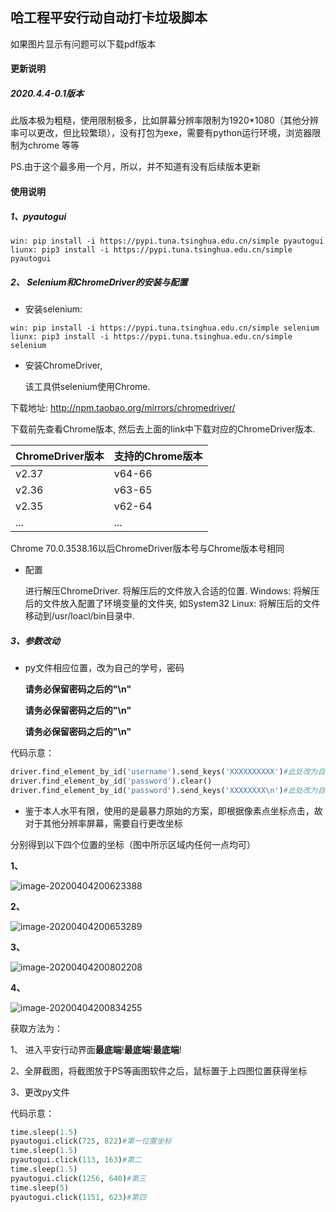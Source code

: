 ##  哈工程平安行动自动打卡垃圾脚本

如果图片显示有问题可以下载pdf版本

####  更新说明

#####  2020.4.4-0.1版本

此版本极为粗糙，使用限制极多，比如屏幕分辨率限制为1920*1080（其他分辨率可以更改，但比较繁琐），没有打包为exe，需要有python运行环境，浏览器限制为chrome 等等

PS.由于这个最多用一个月，所以，并不知道有没有后续版本更新

#### 使用说明

##### 1、pyautogui

```shell
win: pip install -i https://pypi.tuna.tsinghua.edu.cn/simple pyautogui
liunx: pip3 install -i https://pypi.tuna.tsinghua.edu.cn/simple pyautogui
```

##### 2、 Selenium和ChromeDriver的安装与配置

* 安装selenium:

```shell
win: pip install -i https://pypi.tuna.tsinghua.edu.cn/simple selenium
liunx: pip3 install -i https://pypi.tuna.tsinghua.edu.cn/simple selenium
```

* 安装ChromeDriver,

  该工具供selenium使用Chrome.

下载地址: http://npm.taobao.org/mirrors/chromedriver/

下载前先查看Chrome版本, 然后去上面的link中下载对应的ChromeDriver版本.

| ChromeDriver版本 | 支持的Chrome版本 |
| ---------------- | ---------------- |
|v2.37|v64-66|
|v2.36|v63-65|
|v2.35|v62-64|
|...|...|

Chrome 70.0.3538.16以后ChromeDriver版本号与Chrome版本号相同


* 配置

  进行解压ChromeDriver.
  将解压后的文件放入合适的位置.
  Windows: 将解压后的文件放入配置了环境变量的文件夹, 如System32
  Linux: 将解压后的文件移动到/usr/loacl/bin目录中.

##### 3、参数改动

* py文件相应位置，改为自己的学号，密码

  **请务必保留密码之后的"\n"**

  **请务必保留密码之后的"\n"**

  **请务必保留密码之后的"\n"**

代码示意：

```python
driver.find_element_by_id('username').send_keys('XXXXXXXXXX')#此处改为自己的学号
driver.find_element_by_id('password').clear()
driver.find_element_by_id('password').send_keys('XXXXXXXX\n')#此处改为自己的密码，并保留"\n"
```



* 鉴于本人水平有限，使用的是最暴力原始的方案，即根据像素点坐标点击，故对于其他分辨率屏幕，需要自行更改坐标

分别得到以下四个位置的坐标（图中所示区域内任何一点均可）

**1、**

![image-20200404200623388](https://github.com/AlbertZorichHawking/HEU-COVID-19/tree/master/img/image-20200404200623388.png)

**2、**

![image-20200404200653289](https://github.com/AlbertZorichHawking/HEU-COVID-19/tree/master/img/image-20200404200653289.png)

**3、**

![image-20200404200802208](https://github.com/AlbertZorichHawking/HEU-COVID-19/tree/master/img/image-20200404200802208.png)

**4、**

![image-20200404200834255](https://github.com/AlbertZorichHawking/HEU-COVID-19/tree/master/img/image-20200404200834255.png)

获取方法为：

1、 进入平安行动界面**最底端**!**最底端**!**最底端**!

2、全屏截图，将截图放于PS等画图软件之后，鼠标置于上四图位置获得坐标

3、更改py文件

代码示意：

```python
time.sleep(1.5)
pyautogui.click(725, 822)#第一位置坐标
time.sleep(1.5)
pyautogui.click(113, 163)#第二
time.sleep(1.5)
pyautogui.click(1256, 640)#第三
time.sleep(5)
pyautogui.click(1151, 623)#第四
```

